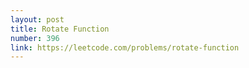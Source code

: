 ```yaml
---
layout: post
title: Rotate Function
number: 396
link: https://leetcode.com/problems/rotate-function
---
```

